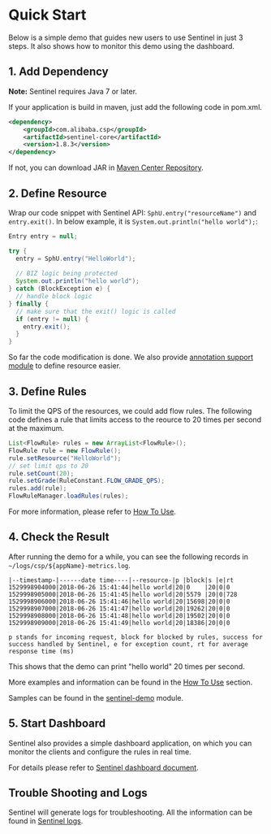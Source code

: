 # Quick Start

Below is a simple demo that guides new users to use Sentinel in just 3 steps. It also shows how to monitor this demo using the dashboard.

## 1. Add Dependency

**Note:** Sentinel requires Java 7 or later.

If your application is build in maven, just add the following code in pom.xml.

```xml
<dependency>
    <groupId>com.alibaba.csp</groupId>
    <artifactId>sentinel-core</artifactId>
    <version>1.8.3</version>
</dependency>
```

If not, you can download JAR in [Maven Center Repository](https://mvnrepository.com/artifact/com.alibaba.csp/sentinel-core).

## 2. Define Resource

Wrap our code snippet with Sentinel API: `SphU.entry("resourceName")` and `entry.exit()`. In below example, it is `System.out.println("hello world");`:

```java
Entry entry = null;

try {   
  entry = SphU.entry("HelloWorld");
  
  // BIZ logic being protected
  System.out.println("hello world");
} catch (BlockException e) {
  // handle block logic
} finally {
  // make sure that the exit() logic is called
  if (entry != null) {
    entry.exit();
  }
}
```

So far the code modification is done. We also provide [annotation support module](https://github.com/alibaba/Sentinel/blob/master/sentinel-extension/sentinel-annotation-aspectj/README.md) to define resource easier.

## 3. Define Rules

To limit the QPS of the resources, we could add flow rules. The following code defines a rule that limits access to the reource to 20 times per second at the maximum. 

```java
List<FlowRule> rules = new ArrayList<FlowRule>();
FlowRule rule = new FlowRule();
rule.setResource("HelloWorld");
// set limit qps to 20
rule.setCount(20);
rule.setGrade(RuleConstant.FLOW_GRADE_QPS);
rules.add(rule);
FlowRuleManager.loadRules(rules);
```

For more information, please refer to [How To Use](./basic-api-resource-rule.md).

## 4. Check the Result

After running the demo for a while, you can see the following records in `~/logs/csp/${appName}-metrics.log`.

```
|--timestamp-|------date time----|--resource-|p |block|s |e|rt
1529998904000|2018-06-26 15:41:44|hello world|20|0    |20|0|0
1529998905000|2018-06-26 15:41:45|hello world|20|5579 |20|0|728
1529998906000|2018-06-26 15:41:46|hello world|20|15698|20|0|0
1529998907000|2018-06-26 15:41:47|hello world|20|19262|20|0|0
1529998908000|2018-06-26 15:41:48|hello world|20|19502|20|0|0
1529998909000|2018-06-26 15:41:49|hello world|20|18386|20|0|0

p stands for incoming request, block for blocked by rules, success for success handled by Sentinel, e for exception count, rt for average response time (ms)
```

This shows that the demo can print "hello world" 20 times per second.

More examples and information can be found in the [How To Use](./basic-api-resource-rule.md) section.

Samples can be found in the [sentinel-demo](https://github.com/alibaba/Sentinel/tree/master/sentinel-demo) module.

## 5. Start Dashboard

Sentinel also provides a simple dashboard application, on which you can monitor the clients and configure the rules in real time.

For details please refer to [Sentinel dashboard document](./dashboard.md).

## Trouble Shooting and Logs

Sentinel will generate logs for troubleshooting. All the information can be found in [Sentinel logs](./logs.md).
